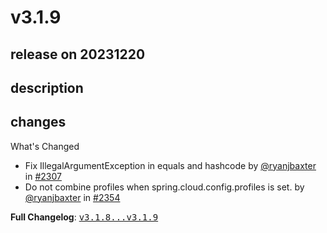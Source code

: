 # v3.1.9

## release on 20231220

## description

## changes

What's Changed

* Fix IllegalArgumentException in equals and hashcode by <a class="user-mention notranslate" data-hovercard-type="user" data-hovercard-url="/users/ryanjbaxter/hovercard" data-octo-click="hovercard-link-click" data-octo-dimensions="link_type:self" href="https://github.com/ryanjbaxter">@ryanjbaxter</a> in <a class="issue-link js-issue-link" data-error-text="Failed to load title" data-id="1806710890" data-permission-text="Title is private" data-url="https://github.com/spring-cloud/spring-cloud-config/issues/2307" data-hovercard-type="pull_request" data-hovercard-url="/spring-cloud/spring-cloud-config/pull/2307/hovercard" href="https://github.com/spring-cloud/spring-cloud-config/pull/2307">#2307</a>
* Do not combine profiles when spring.cloud.config.profiles is set. by <a class="user-mention notranslate" data-hovercard-type="user" data-hovercard-url="/users/ryanjbaxter/hovercard" data-octo-click="hovercard-link-click" data-octo-dimensions="link_type:self" href="https://github.com/ryanjbaxter">@ryanjbaxter</a> in <a class="issue-link js-issue-link" data-error-text="Failed to load title" data-id="1995155723" data-permission-text="Title is private" data-url="https://github.com/spring-cloud/spring-cloud-config/issues/2354" data-hovercard-type="pull_request" data-hovercard-url="/spring-cloud/spring-cloud-config/pull/2354/hovercard" href="https://github.com/spring-cloud/spring-cloud-config/pull/2354">#2354</a>

<strong>Full Changelog</strong>: <a class="commit-link" href="https://github.com/spring-cloud/spring-cloud-config/compare/v3.1.8...v3.1.9"><tt>v3.1.8...v3.1.9</tt></a>

